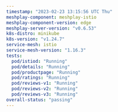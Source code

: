 ```yaml
---
timestamp: "2023-02-23 13:15:56 UTC Thu"
meshplay-component: meshplay-istio
meshplay-component-version: edge
meshplay-server-version: "v0.6.53"
k8s-distro: minikube
k8s-version: "v1.24.7"
service-mesh: istio
service-mesh-version: "1.16.3"
tests:
  pod/istiod: "Running"
  pod/details: "Running"
  pod/productpage: "Running"
  pod/ratings: "Running"
  pod/reviews-v1: "Running"
  pod/reviews-v2: "Running"
  pod/reviews-v3: "Running"
overall-status: "passing"
---
```

